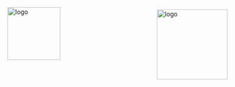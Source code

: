 <img src="https://github-readme-stats.vercel.app/api?username=hpc203&show_icons=true" alt="logo" height="160" align="right" style="margin: 5px; margin-bottom: 20px;" />
<img src="https://github-profile-trophy.vercel.app/?username=hpc203&theme=flat" alt="logo" height="120" align="center" style="margin: auto; margin-bottom: 20px;" />
